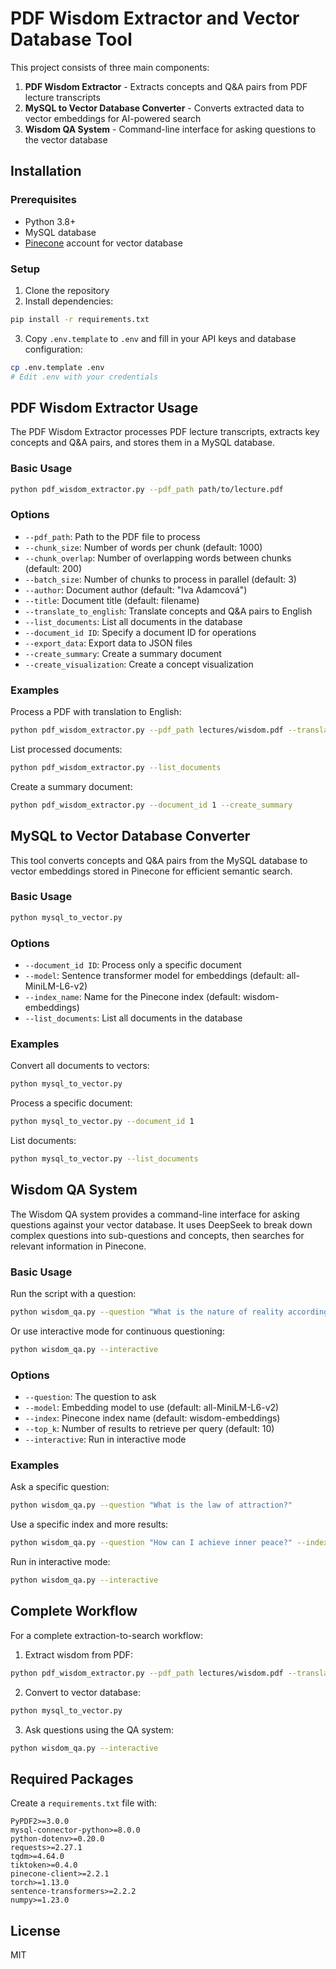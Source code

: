 # PDF Wisdom Extractor and Vector Database Tool

This project consists of three main components:

1. **PDF Wisdom Extractor** - Extracts concepts and Q&A pairs from PDF lecture transcripts
2. **MySQL to Vector Database Converter** - Converts extracted data to vector embeddings for AI-powered search
3. **Wisdom QA System** - Command-line interface for asking questions to the vector database

## Installation

### Prerequisites

- Python 3.8+
- MySQL database
- [Pinecone](https://www.pinecone.io/) account for vector database

### Setup

1. Clone the repository
2. Install dependencies:

```bash
pip install -r requirements.txt
```

3. Copy `.env.template` to `.env` and fill in your API keys and database configuration:

```bash
cp .env.template .env
# Edit .env with your credentials
```

## PDF Wisdom Extractor Usage

The PDF Wisdom Extractor processes PDF lecture transcripts, extracts key concepts and Q&A pairs, and stores them in a MySQL database.

### Basic Usage

```bash
python pdf_wisdom_extractor.py --pdf_path path/to/lecture.pdf
```

### Options

- `--pdf_path`: Path to the PDF file to process
- `--chunk_size`: Number of words per chunk (default: 1000)
- `--chunk_overlap`: Number of overlapping words between chunks (default: 200)
- `--batch_size`: Number of chunks to process in parallel (default: 3)
- `--author`: Document author (default: "Iva Adamcová")
- `--title`: Document title (default: filename)
- `--translate_to_english`: Translate concepts and Q&A pairs to English
- `--list_documents`: List all documents in the database
- `--document_id ID`: Specify a document ID for operations
- `--export_data`: Export data to JSON files
- `--create_summary`: Create a summary document
- `--create_visualization`: Create a concept visualization

### Examples

Process a PDF with translation to English:
```bash
python pdf_wisdom_extractor.py --pdf_path lectures/wisdom.pdf --translate_to_english
```

List processed documents:
```bash
python pdf_wisdom_extractor.py --list_documents
```

Create a summary document:
```bash
python pdf_wisdom_extractor.py --document_id 1 --create_summary
```

## MySQL to Vector Database Converter

This tool converts concepts and Q&A pairs from the MySQL database to vector embeddings stored in Pinecone for efficient semantic search.

### Basic Usage

```bash
python mysql_to_vector.py
```

### Options

- `--document_id ID`: Process only a specific document
- `--model`: Sentence transformer model for embeddings (default: all-MiniLM-L6-v2)
- `--index_name`: Name for the Pinecone index (default: wisdom-embeddings)
- `--list_documents`: List all documents in the database

### Examples

Convert all documents to vectors:
```bash
python mysql_to_vector.py
```

Process a specific document:
```bash
python mysql_to_vector.py --document_id 1
```

List documents:
```bash
python mysql_to_vector.py --list_documents
```

## Wisdom QA System

The Wisdom QA system provides a command-line interface for asking questions against your vector database. It uses DeepSeek to break down complex questions into sub-questions and concepts, then searches for relevant information in Pinecone.

### Basic Usage

Run the script with a question:
```bash
python wisdom_qa.py --question "What is the nature of reality according to Iva Adamcová?"
```

Or use interactive mode for continuous questioning:
```bash
python wisdom_qa.py --interactive
```

### Options

- `--question`: The question to ask
- `--model`: Embedding model to use (default: all-MiniLM-L6-v2)
- `--index`: Pinecone index name (default: wisdom-embeddings)
- `--top_k`: Number of results to retrieve per query (default: 10)
- `--interactive`: Run in interactive mode

### Examples

Ask a specific question:
```bash
python wisdom_qa.py --question "What is the law of attraction?"
```

Use a specific index and more results:
```bash
python wisdom_qa.py --question "How can I achieve inner peace?" --index my-custom-index --top_k 20
```

Run in interactive mode:
```bash
python wisdom_qa.py --interactive
```

## Complete Workflow

For a complete extraction-to-search workflow:

1. Extract wisdom from PDF:
```bash
python pdf_wisdom_extractor.py --pdf_path lectures/wisdom.pdf --translate_to_english
```

2. Convert to vector database:
```bash
python mysql_to_vector.py
```

3. Ask questions using the QA system:
```bash
python wisdom_qa.py --interactive
```

## Required Packages

Create a `requirements.txt` file with:

```
PyPDF2>=3.0.0
mysql-connector-python>=8.0.0
python-dotenv>=0.20.0
requests>=2.27.1
tqdm>=4.64.0
tiktoken>=0.4.0
pinecone-client>=2.2.1
torch>=1.13.0
sentence-transformers>=2.2.2
numpy>=1.23.0
```

## License

MIT 